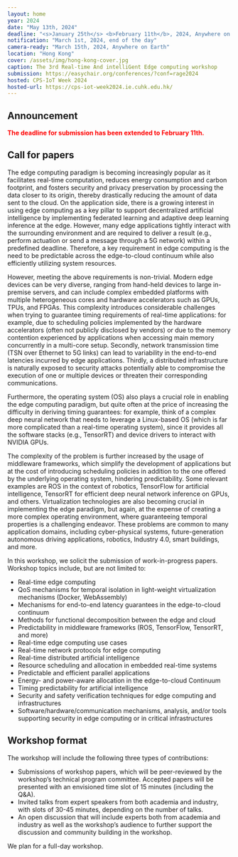 ```yaml
---
layout: home
year: 2024
date: "May 13th, 2024"
deadline: "<s>January 25th</s> <b>February 11th</b>, 2024, Anywhere on Earth"
notification: "March 1st, 2024, end of the day"
camera-ready: "March 15th, 2024, Anywhere on Earth"
location: "Hong Kong"
cover: /assets/img/hong-kong-cover.jpg
caption: The 3rd Real-time And intelliGent Edge computing workshop
submission: https://easychair.org/conferences/?conf=rage2024
hosted: CPS-IoT Week 2024
hosted-url: https://cps-iot-week2024.ie.cuhk.edu.hk/
---
```


## Announcement

<b style="color: red;">The deadline for submission has been extended to February 11th.</b>

## Call for papers

The edge computing paradigm is becoming increasingly popular as it facilitates real-time computation, reduces energy consumption and carbon footprint, and fosters security and privacy preservation by processing the data closer to its origin, thereby drastically reducing the amount of data sent to the cloud. On the application side, there is a growing interest in using edge computing as a key pillar to support
decentralized artificial intelligence by implementing federated learning and adaptive deep learning inference at the edge. However, many edge applications tightly interact with the surrounding environment and are required to deliver a result (e.g., perform actuation or send a message through a 5G network) within a predefined deadline. Therefore, a key requirement in edge computing is the need to be predictable across the edge-to-cloud continuum while also efficiently utilizing system resources.

However, meeting the above requirements is non-trivial. Modern edge devices can be very diverse, ranging from hand-held devices to large in-premise servers, and can include complex embedded platforms with multiple heterogeneous cores and hardware accelerators such as GPUs, TPUs, and FPGAs. This complexity introduces considerable challenges when trying to guarantee timing requirements of real-time applications: for example, due to scheduling policies implemented by the hardware accelerators (often not publicly disclosed by vendors) or due to the memory contention experienced by applications when accessing main memory concurrently in a multi-core setup.
Secondly, network transmission time (TSN over Ethernet to 5G links) can lead to variability in the end-to-end latencies incurred by edge applications. Thirdly, a distributed infrastructure is naturally exposed to security attacks potentially able to compromise the execution of one or multiple devices or threaten their corresponding communications.

Furthermore, the operating system (OS) also plays a crucial role in enabling the edge computing paradigm, but quite often at the price of increasing the difficulty in deriving timing guarantees: for example, think of a complex deep neural network that needs to leverage a Linux-based OS (which is far more complicated than a real-time operating system), since it provides all the software stacks (e.g., TensorRT) and device drivers to interact with NVIDIA GPUs.

The complexity of the problem is further increased by the usage of middleware frameworks, which simplify the development of applications but at the cost of introducing scheduling policies in addition to the one offered by the underlying operating system, hindering predictability. Some relevant examples are ROS in the context of robotics, TensorFlow for artificial intelligence, TensorRT for efficient deep neural network inference on GPUs, and others. Virtualization technologies are also becoming crucial in implementing the edge paradigm, but again, at the expense of creating a more complex operating environment, where guaranteeing temporal properties is a challenging endeavor. These problems are common to many application domains, including cyber-physical systems, future-generation autonomous driving applications, robotics, Industry 4.0, smart buildings, and more.

In this workshop, we solicit the submission of work-in-progress papers. Workshop topics include, but are not limited to:
- Real-time edge computing
- QoS mechanisms for temporal isolation in light-weight virtualization mechanisms (Docker, WebAssembly)
- Mechanisms for end-to-end latency guarantees in the edge-to-cloud continuum
- Methods for functional decomposition between the edge and cloud
- Predictability in middleware frameworks (ROS, TensorFlow, TensorRT, and more)
- Real-time edge computing use cases
- Real-time network protocols for edge computing
- Real-time distributed artificial intelligence
- Resource scheduling and allocation in embedded real-time systems
- Predictable and efficient parallel applications
- Energy- and power-aware allocation in the edge-to-cloud Continuum
- Timing predictability for artificial intelligence
- Security and safety verification techniques for edge computing and infrastructures
- Software/hardware/communication mechanisms, analysis, and/or tools supporting security in edge computing or in critical infrastructures

## Workshop format

The workshop will include the following three types of contributions:
- Submissions of workshop papers, which will be peer-reviewed by the workshop’s technical program committee. Accepted papers will be presented with an envisioned time slot of 15 minutes (including the Q&A).
- Invited talks from expert speakers from both academia and industry, with slots of 30-45 minutes, depending on the number of talks.
- An open discussion that will include experts both from academia and industry as well as the workshop’s audience to further support the discussion and community building in the workshop.

We plan for a full-day workshop.
